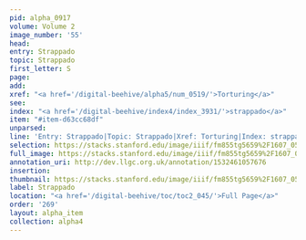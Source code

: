 ```yaml
---
pid: alpha_0917
volume: Volume 2
image_number: '55'
head: 
entry: Strappado
topic: Strappado
first_letter: S
page: 
add: 
xref: "<a href='/digital-beehive/alpha5/num_0519/'>Torturing</a>"
see: 
index: "<a href='/digital-beehive/index4/index_3931/'>strappado</a>"
item: "#item-d63cc68df"
unparsed: 
line: 'Entry: Strappado|Topic: Strappado|Xref: Torturing|Index: strappado|#item-d63cc68df'
selection: https://stacks.stanford.edu/image/iiif/fm855tg5659%2F1607_0522/345,4741,2984,204/full/0/default.jpg
full_image: https://stacks.stanford.edu/image/iiif/fm855tg5659%2F1607_0522/full/full/0/default.jpg
annotation_uri: http://dev.llgc.org.uk/annotation/1532461057676
insertion: 
thumbnail: https://stacks.stanford.edu/image/iiif/fm855tg5659%2F1607_0522/345,4741,600,180/250,/0/default.jpg
label: Strappado
location: "<a href='/digital-beehive/toc/toc2_045/'>Full Page</a>"
order: '269'
layout: alpha_item
collection: alpha4
---
```

